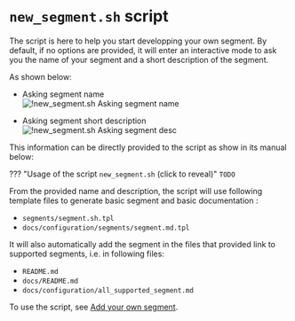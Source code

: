 # `new_segment.sh` script

The script is here to help you start developping your own segment. By default,
if no options are provided, it will enter an interactive mode to ask you the
name of your segment and a short description of the segment.

As shown below:

  * Asking segment name<br>
    ![!new_segment.sh Asking segment name][new_segment.sh_ask_segment_name]

  * Asking segment short description<br>
    ![!new_segment.sh Asking segment desc][new_segment.sh_ask_segment_desc]


This information can be directly provided to the script as show in its manual
below:

??? "Usage of the script `new_segment.sh` (click to reveal)"
    ```
        TODO
    ```


From the provided name and description, the script will use following template
files to generate basic segment and basic documentation :

   * `segments/segment.sh.tpl`
   * `docs/configuration/segments/segment.md.tpl`

It will also automatically add the segment in the files that provided link to
supported segments, i.e. in following files:

  * `README.md`
  * `docs/README.md`
  * `docs/configuration/all_supported_segment.md`

To use the script, see [Add your own segment][add_your_own_segment].

[add_your_own_segment]: ../../adding-features/add_segment.md

[new_segment.sh_ask_segment_name]: TODO
[new_segment.sh_ask_segment_desc]: TODO
